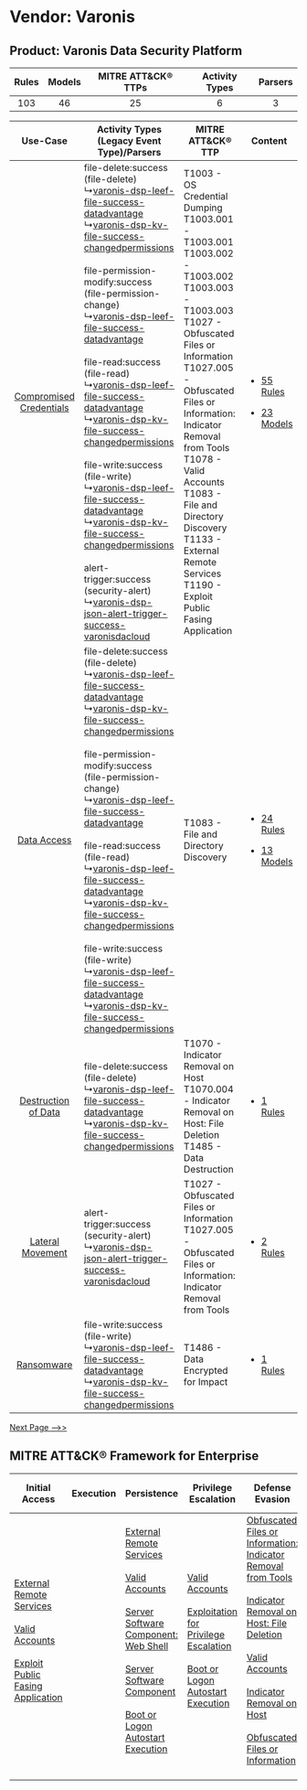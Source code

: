 Vendor: Varonis
===============
Product: Varonis Data Security Platform
---------------------------------------
| Rules | Models | MITRE ATT&CK® TTPs | Activity Types | Parsers |
|:-----:|:------:|:------------------:|:--------------:|:-------:|
|  103  |   46   |         25         |       6        |    3    |

|    Use-Case    | Activity Types (Legacy Event Type)/Parsers    | MITRE ATT&CK® TTP    | Content    |
|:----:| ---- | ---- | ---- |
| [Compromised Credentials](../../../UseCases/uc_compromised_credentials.md) |  file-delete:success (file-delete)<br> ↳[varonis-dsp-leef-file-success-datadvantage](Ps/pC_varonisdspleeffilesuccessdatadvantage.md)<br> ↳[varonis-dsp-kv-file-success-changedpermissions](Ps/pC_varonisdspkvfilesuccesschangedpermissions.md)<br><br> file-permission-modify:success (file-permission-change)<br> ↳[varonis-dsp-leef-file-success-datadvantage](Ps/pC_varonisdspleeffilesuccessdatadvantage.md)<br><br> file-read:success (file-read)<br> ↳[varonis-dsp-leef-file-success-datadvantage](Ps/pC_varonisdspleeffilesuccessdatadvantage.md)<br> ↳[varonis-dsp-kv-file-success-changedpermissions](Ps/pC_varonisdspkvfilesuccesschangedpermissions.md)<br><br> file-write:success (file-write)<br> ↳[varonis-dsp-leef-file-success-datadvantage](Ps/pC_varonisdspleeffilesuccessdatadvantage.md)<br> ↳[varonis-dsp-kv-file-success-changedpermissions](Ps/pC_varonisdspkvfilesuccesschangedpermissions.md)<br><br> alert-trigger:success (security-alert)<br> ↳[varonis-dsp-json-alert-trigger-success-varonisdacloud](Ps/pC_varonisdspjsonalerttriggersuccessvaronisdacloud.md)<br> | T1003 - OS Credential Dumping<br>T1003.001 - T1003.001<br>T1003.002 - T1003.002<br>T1003.003 - T1003.003<br>T1027 - Obfuscated Files or Information<br>T1027.005 - Obfuscated Files or Information: Indicator Removal from Tools<br>T1078 - Valid Accounts<br>T1083 - File and Directory Discovery<br>T1133 - External Remote Services<br>T1190 - Exploit Public Fasing Application<br> | [<ul><li>55 Rules</li></ul><ul><li>23 Models</li></ul>](RM/r_m_varonis_varonis_data_security_platform_Compromised_Credentials.md) |
|    [Data Access](../../../UseCases/uc_data_access.md)    |  file-delete:success (file-delete)<br> ↳[varonis-dsp-leef-file-success-datadvantage](Ps/pC_varonisdspleeffilesuccessdatadvantage.md)<br> ↳[varonis-dsp-kv-file-success-changedpermissions](Ps/pC_varonisdspkvfilesuccesschangedpermissions.md)<br><br> file-permission-modify:success (file-permission-change)<br> ↳[varonis-dsp-leef-file-success-datadvantage](Ps/pC_varonisdspleeffilesuccessdatadvantage.md)<br><br> file-read:success (file-read)<br> ↳[varonis-dsp-leef-file-success-datadvantage](Ps/pC_varonisdspleeffilesuccessdatadvantage.md)<br> ↳[varonis-dsp-kv-file-success-changedpermissions](Ps/pC_varonisdspkvfilesuccesschangedpermissions.md)<br><br> file-write:success (file-write)<br> ↳[varonis-dsp-leef-file-success-datadvantage](Ps/pC_varonisdspleeffilesuccessdatadvantage.md)<br> ↳[varonis-dsp-kv-file-success-changedpermissions](Ps/pC_varonisdspkvfilesuccesschangedpermissions.md)<br>    | T1083 - File and Directory Discovery<br>    | [<ul><li>24 Rules</li></ul><ul><li>13 Models</li></ul>](RM/r_m_varonis_varonis_data_security_platform_Data_Access.md)    |
|     [Destruction of Data](../../../UseCases/uc_destruction_of_data.md)     |  file-delete:success (file-delete)<br> ↳[varonis-dsp-leef-file-success-datadvantage](Ps/pC_varonisdspleeffilesuccessdatadvantage.md)<br> ↳[varonis-dsp-kv-file-success-changedpermissions](Ps/pC_varonisdspkvfilesuccesschangedpermissions.md)<br>    | T1070 - Indicator Removal on Host<br>T1070.004 - Indicator Removal on Host: File Deletion<br>T1485 - Data Destruction<br>    | [<ul><li>1 Rules</li></ul>](RM/r_m_varonis_varonis_data_security_platform_Destruction_of_Data.md)    |
|        [Lateral Movement](../../../UseCases/uc_lateral_movement.md)        |  alert-trigger:success (security-alert)<br> ↳[varonis-dsp-json-alert-trigger-success-varonisdacloud](Ps/pC_varonisdspjsonalerttriggersuccessvaronisdacloud.md)<br>    | T1027 - Obfuscated Files or Information<br>T1027.005 - Obfuscated Files or Information: Indicator Removal from Tools<br>    | [<ul><li>2 Rules</li></ul>](RM/r_m_varonis_varonis_data_security_platform_Lateral_Movement.md)    |
|    [Ransomware](../../../UseCases/uc_ransomware.md)    |  file-write:success (file-write)<br> ↳[varonis-dsp-leef-file-success-datadvantage](Ps/pC_varonisdspleeffilesuccessdatadvantage.md)<br> ↳[varonis-dsp-kv-file-success-changedpermissions](Ps/pC_varonisdspkvfilesuccesschangedpermissions.md)<br>    | T1486 - Data Encrypted for Impact<br>    | [<ul><li>1 Rules</li></ul>](RM/r_m_varonis_varonis_data_security_platform_Ransomware.md)    |
[Next Page -->>](2_ds_varonis_varonis_data_security_platform.md)

MITRE ATT&CK® Framework for Enterprise
--------------------------------------
| Initial Access                                                                                                                                                                                                                         | Execution | Persistence                                                                                                                                                                                                                                                                                                                                                                                                       | Privilege Escalation                                                                                                                                                                                                                                | Defense Evasion                                                                                                                                                                                                                                                                                                                                                                                                                                              | Credential Access                                                          | Discovery                                                                         | Lateral Movement | Collection                                                            | Command and Control                                                             | Exfiltration                                                                | Impact                                                                                                                                              |
| -------------------------------------------------------------------------------------------------------------------------------------------------------------------------------------------------------------------------------------- | --------- | ----------------------------------------------------------------------------------------------------------------------------------------------------------------------------------------------------------------------------------------------------------------------------------------------------------------------------------------------------------------------------------------------------------------- | --------------------------------------------------------------------------------------------------------------------------------------------------------------------------------------------------------------------------------------------------- | ------------------------------------------------------------------------------------------------------------------------------------------------------------------------------------------------------------------------------------------------------------------------------------------------------------------------------------------------------------------------------------------------------------------------------------------------------------ | -------------------------------------------------------------------------- | --------------------------------------------------------------------------------- | ---------------- | --------------------------------------------------------------------- | ------------------------------------------------------------------------------- | --------------------------------------------------------------------------- | --------------------------------------------------------------------------------------------------------------------------------------------------- |
| [External Remote Services](https://attack.mitre.org/techniques/T1133)<br><br>[Valid Accounts](https://attack.mitre.org/techniques/T1078)<br><br>[Exploit Public Fasing Application](https://attack.mitre.org/techniques/T1190)<br><br> |           | [External Remote Services](https://attack.mitre.org/techniques/T1133)<br><br>[Valid Accounts](https://attack.mitre.org/techniques/T1078)<br><br>[Server Software Component: Web Shell](https://attack.mitre.org/techniques/T1505/003)<br><br>[Server Software Component](https://attack.mitre.org/techniques/T1505)<br><br>[Boot or Logon Autostart Execution](https://attack.mitre.org/techniques/T1547)<br><br> | [Valid Accounts](https://attack.mitre.org/techniques/T1078)<br><br>[Exploitation for Privilege Escalation](https://attack.mitre.org/techniques/T1068)<br><br>[Boot or Logon Autostart Execution](https://attack.mitre.org/techniques/T1547)<br><br> | [Obfuscated Files or Information: Indicator Removal from Tools](https://attack.mitre.org/techniques/T1027/005)<br><br>[Indicator Removal on Host: File Deletion](https://attack.mitre.org/techniques/T1070/004)<br><br>[Valid Accounts](https://attack.mitre.org/techniques/T1078)<br><br>[Indicator Removal on Host](https://attack.mitre.org/techniques/T1070)<br><br>[Obfuscated Files or Information](https://attack.mitre.org/techniques/T1027)<br><br> | [OS Credential Dumping](https://attack.mitre.org/techniques/T1003)<br><br> | [File and Directory Discovery](https://attack.mitre.org/techniques/T1083)<br><br> |                  | [Email Collection](https://attack.mitre.org/techniques/T1114)<br><br> | [Application Layer Protocol](https://attack.mitre.org/techniques/T1071)<br><br> | [Automated Exfiltration](https://attack.mitre.org/techniques/T1020)<br><br> | [Data Destruction](https://attack.mitre.org/techniques/T1485)<br><br>[Data Encrypted for Impact](https://attack.mitre.org/techniques/T1486)<br><br> |